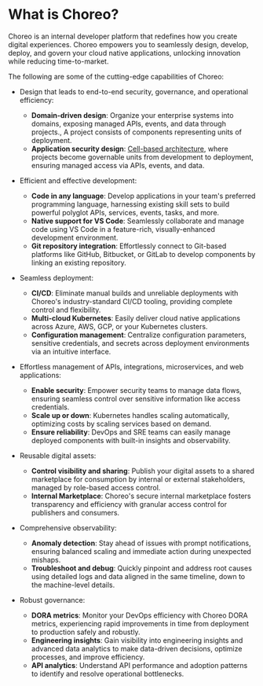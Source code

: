# What is Choreo?

Choreo is an internal developer platform that redefines how you create digital experiences. Choreo empowers you to seamlessly design, develop, deploy, and govern your cloud native applications, unlocking innovation while reducing time-to-market.

The following are some of the cutting-edge capabilities of Choreo:
  
 - Design that leads to end-to-end security, governance, and operational efficiency:
    - **Domain-driven design**: Organize your enterprise systems into domains, exposing managed APIs, events, and data through projects., A project consists of components representing units of deployment.
    - **Application security design**: [Cell-based architecture](https://github.com/wso2/reference-architecture/blob/master/reference-architecture-cell-based.md), where projects become governable units from development to deployment, ensuring managed access via APIs, events, and data.

 - Efficient and effective development:
    - **Code in any language**: Develop applications in your team's preferred programming language, harnessing existing skill sets to build powerful polyglot APIs, services, events, tasks, and more.
    - **Native support for VS Code**: Seamlessly collaborate and manage code using VS Code in a feature-rich, visually-enhanced development environment.
    - **Git repository integration**: Effortlessly connect to Git-based platforms like GitHub, Bitbucket, or GitLab to develop components by linking an existing repository.

 - Seamless deployment:
    - **CI/CD**: Eliminate manual builds and unreliable deployments with Choreo's industry-standard CI/CD tooling, providing complete control and flexibility.
    - **Multi-cloud Kubernetes**: Easily deliver cloud native applications across Azure, AWS, GCP, or your Kubernetes clusters.
    - **Configuration management**: Centralize configuration parameters, sensitive credentials, and secrets across deployment environments via an intuitive interface.

 - Effortless management of APIs, integrations, microservices, and web applications:
    - **Enable security**: Empower security teams to manage data flows, ensuring seamless control over sensitive information like access credentials.
    - **Scale up or down**: Kubernetes handles scaling automatically, optimizing costs by scaling services based on demand.
    - **Ensure reliability**: DevOps and SRE teams can easily manage deployed components with built-in insights and observability.

 - Reusable digital assets:
    - **Control visibility and sharing**: Publish your digital assets to a shared marketplace for consumption by internal or external stakeholders, managed by role-based access control.
    - **Internal Marketplace**: Choreo's secure internal marketplace fosters transparency and efficiency with granular access control for publishers and consumers.

 - Comprehensive observability:
    - **Anomaly detection**: Stay ahead of issues with prompt notifications, ensuring balanced scaling and immediate action during unexpected mishaps.
    - **Troubleshoot and debug**: Quickly pinpoint and address root causes using detailed logs and data aligned in the same timeline, down to the machine-level details.

 - Robust governance:
    - **DORA metrics**: Monitor your DevOps efficiency with Choreo DORA metrics, experiencing rapid improvements in time from deployment to production safely and robustly.
    - **Engineering insights**: Gain visibility into engineering insights and advanced data analytics to make data-driven decisions, optimize processes, and improve efficiency.
    - **API analytics**: Understand API performance and adoption patterns to identify and resolve operational bottlenecks.
